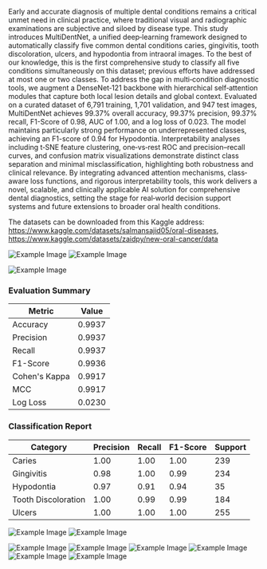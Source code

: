 Early and accurate diagnosis of multiple dental conditions remains a critical unmet need in clinical practice, where traditional visual and radiographic examinations are subjective and siloed by disease type. This study introduces MultiDentNet, a unified deep‐learning framework designed to automatically classify five common dental conditions caries, gingivitis, tooth discoloration, ulcers, and hypodontia from intraoral images. To the best of our knowledge, this is the first comprehensive study to classify all five conditions simultaneously on this dataset; previous efforts have addressed at most one or two classes. To address the gap in multi‐condition diagnostic tools, we augment a DenseNet‐121 backbone with hierarchical self‐attention modules that capture both local lesion details and global context. Evaluated on a curated dataset of 6,791 training, 1,701 validation, and 947 test images, MultiDentNet achieves 99.37\% overall accuracy, 99.37\% precision, 99.37\% recall, F1-Score of 0.98, AUC of 1.00, and a log loss of 0.023.  The model maintains particularly strong performance on underrepresented classes, achieving an F1-score of 0.94 for Hypodontia. Interpretability analyses including t‐SNE feature clustering, one‐vs‐rest ROC and precision–recall curves, and confusion matrix visualizations demonstrate distinct class separation and minimal misclassification, highlighting both robustness and clinical relevance.
By integrating advanced attention mechanisms, class‐aware loss functions, and rigorous interpretability tools, this work delivers a novel, scalable, and clinically applicable AI solution for comprehensive dental diagnostics, setting the stage for real‐world decision support systems and future extensions to broader oral health conditions.

The datasets can be downloaded from this Kaggle address: https://www.kaggle.com/datasets/salmansajid05/oral-diseases, https://www.kaggle.com/datasets/zaidpy/new-oral-cancer/data

![Example Image](ps0.png)
![Example Image](ps1.png)


![Example Image](Arch.png)

### Evaluation Summary  

| Metric          | Value   |
|-----------------|---------|
| Accuracy        | 0.9937  |
| Precision       | 0.9937  |
| Recall          | 0.9937  |
| F1-Score        | 0.9936  |
| Cohen's Kappa   | 0.9917  |
| MCC             | 0.9917  |
| Log Loss        | 0.0230  |

### Classification Report

| Category              | Precision | Recall | F1-Score | Support |
|-----------------------|-----------|--------|----------|---------|
| Caries                | 1.00      | 1.00   | 1.00     | 239     |
| Gingivitis            | 0.98      | 1.00   | 0.99     | 234     |
| Hypodontia            | 0.97      | 0.91   | 0.94     | 35      |
| Tooth Discoloration   | 1.00      | 0.99   | 0.99     | 184     |
| Ulcers                | 1.00      | 1.00   | 1.00     | 255     |


![Example Image](dental3.png)
![Example Image](output11.png)

![Example Image](Misclassified.png)
![Example Image](Confusion.png)
![Example Image](LC.png)
![Example Image](Precision-Recall.png)
![Example Image](ROC.png)
![Example Image](tsne.png)


